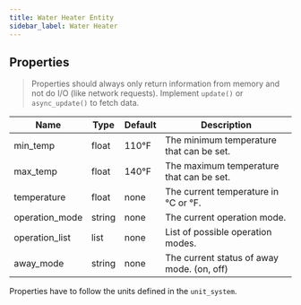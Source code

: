 ```yaml
---
title: Water Heater Entity
sidebar_label: Water Heater
---
```


## Properties

> Properties should always only return information from memory and not do I/O (like network requests). Implement `update()` or `async_update()` to fetch data.

| Name | Type | Default | Description
| ---- | ---- | ------- | -----------
| min_temp | float | 110°F | The minimum temperature that can be set.
| max_temp | float | 140°F | The maximum temperature that can be set.
| temperature | float | none | The current temperature in °C or °F.
| operation_mode | string | none | The current operation mode.
| operation_list | list | none | List of possible operation modes.
| away_mode | string | none | The current status of away mode. (on, off)

Properties have to follow the units defined in the `unit_system`.